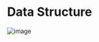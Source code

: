 # Data Structure
![image](https://github.com/DonkoHunor/waredrop_web/assets/144147106/3ff15b39-c315-412b-83bc-30f5211f585a)
